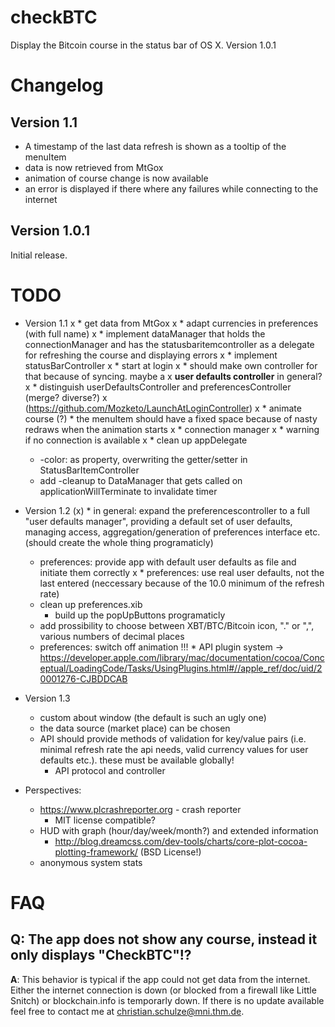 checkBTC
========

Display the Bitcoin course in the status bar of OS X. Version 1.0.1

Changelog
=========
Version 1.1
-----------
* A timestamp of the last data refresh is shown as a tooltip of the menuItem
* data is now retrieved from MtGox
* animation of course change is now available
* an error is displayed if there where any failures while connecting to the internet

Version 1.0.1
--------------
Initial release.

TODO
====
* Version 1.1
x	* get data from MtGox
	x	* adapt currencies in preferences (with full name)
x		* implement dataManager that holds the connectionManager and has the
		statusbaritemcontroller as a delegate for refreshing the course and displaying
		errors
x			* implement statusBarController
x	* start at login
x		* should make own controller for that because of syncing. maybe a
x		**user defaults controller** in general?
x			* distinguish userDefaultsController and preferencesController (merge? diverse?)
x		(https://github.com/Mozketo/LaunchAtLoginController)
x	* animate course
(?)		* the menuItem should have a fixed space because of nasty redraws when the
		animation starts
x	* connection manager
x		* warning if no connection is available
x	* clean up appDelegate
	* -color: as property, overwriting the getter/setter in StatusBarItemController
	* add -cleanup to DataManager that gets called on applicationWillTerminate to
	invalidate timer

* Version 1.2
(x)	* in general: expand the preferencescontroller to a full "user defaults manager",
	providing a default set of user defaults, managing access, aggregation/generation of
	preferences interface etc. (should create the whole thing programaticly)
	* preferences: provide app with default user defaults as file and initiate them
	correctly
x	* preferences: use real user defaults, not the last entered
	(neccessary because of the 10.0 minimum of the refresh rate)
	* clean up preferences.xib
		* build up the popUpButtons programaticly
	* add prossibility to choose between XBT/BTC/Bitcoin icon, "." or ",", various numbers of decimal places
	* preferences: switch off animation
!!!	* API plugin system
		-> https://developer.apple.com/library/mac/documentation/cocoa/Conceptual/LoadingCode/Tasks/UsingPlugins.html#//apple_ref/doc/uid/20001276-CJBDDCAB
		
* Version 1.3
	* custom about window (the default is such an ugly one)
	* the data source (market place) can be chosen
	* API should provide methods of validation for key/value pairs (i.e. minimal refresh rate the api needs, valid currency values for user defaults etc.). these must be available globally!
		* API protocol and controller

* Perspectives:
	* https://www.plcrashreporter.org - crash reporter
		* MIT license compatible?
	* HUD with graph (hour/day/week/month?) and extended information
		* http://blog.dreamcss.com/dev-tools/charts/core-plot-cocoa-plotting-framework/ (BSD License!)
	* anonymous system stats

FAQ
===

Q: The app does not show any course, instead it only displays "CheckBTC"!?
---------------------------------------------------------------------------
**A**: This behavior is typical if the app could not get data from the internet. Either the internet connection is down (or blocked from a firewall like Little Snitch) or blockchain.info is temporarly down. If there is no update available feel free to contact me at <christian.schulze@mni.thm.de>.
